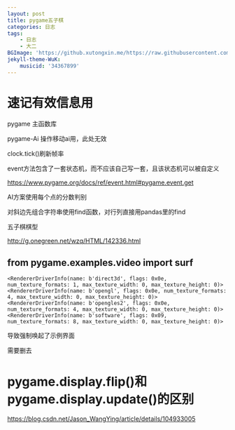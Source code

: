 ```yaml
---
layout: post
title: pygame五子棋
categories: 日志
tags: 
    - 日志 
    - 大二
BGImage: 'https://github.xutongxin.me/https://raw.githubusercontent.com/xutongxin1/PictureBed/master/img0/20220310123346.png'
jekyll-theme-WuK:
    musicid: '34367899'
---
```

# 速记有效信息用

pygame 主函数库

pygame-Ai 操作移动ai用，此处无效

clock.tick()刷新帧率



event方法包含了一套状态机，而不应该自己写一套，且该状态机可以被自定义

https://www.pygame.org/docs/ref/event.html#pygame.event.get



AI方案使用每个点的分数判别

对斜边先组合字符串使用find函数，对行列直接用pandas里的find

五子棋棋型

http://g.onegreen.net/wzq/HTML/142336.html



## from pygame.examples.video import surf

```
<RendererDriverInfo(name: b'direct3d', flags: 0x0e, num_texture_formats: 1, max_texture_width: 0, max_texture_height: 0)>
<RendererDriverInfo(name: b'opengl', flags: 0x0e, num_texture_formats: 4, max_texture_width: 0, max_texture_height: 0)>
<RendererDriverInfo(name: b'opengles2', flags: 0x0e, num_texture_formats: 4, max_texture_width: 0, max_texture_height: 0)>
<RendererDriverInfo(name: b'software', flags: 0x09, num_texture_formats: 8, max_texture_width: 0, max_texture_height: 0)>
```

导致强制唤起了示例界面

需要删去

# pygame.display.flip()和pygame.display.update()的区别

https://blog.csdn.net/Jason_WangYing/article/details/104933005

